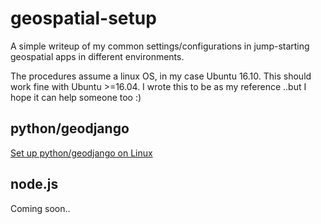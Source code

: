 # geospatial-setup
A simple writeup of my common settings/configurations in jump-starting geospatial apps in different environments.

The procedures assume a linux OS, in my case Ubuntu 16.10. This should work fine with Ubuntu >=16.04.
I wrote this to be as my reference ..but I hope it can help someone too :)

## python/geodjango
 [Set up python/geodjango on Linux](https://github.com/erick-otenyo/geospatial-setup/blob/master/python-geodjango.md)

## node.js
Coming soon..

